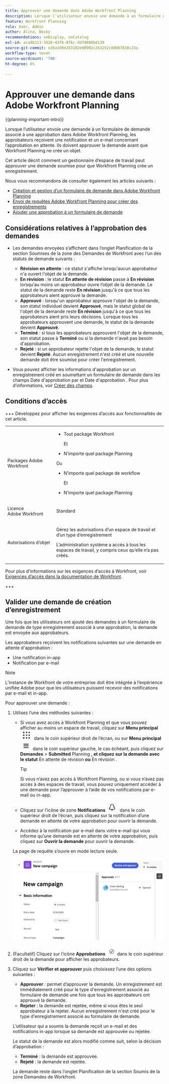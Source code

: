 ```yaml
---
title: Approuver une demande dans Adobe Workfront Planning
description: Lorsque l’utilisateur envoie une demande à un formulaire de demande associé à une approbation dans Adobe Workfront Planning, les approbateurs reçoivent une notification et un e-mail concernant l’approbation en attente. Ils doivent approuver la demande avant que Workfront Planning ne crée un objet.
feature: Workfront Planning
role: User, Admin
author: Alina, Becky
recommendations: noDisplay, noCatalog
exl-id: aca9b313-3420-43f6-8f6c-dd74888bd120
source-git-commit: e26a3d0e283182e08902c263252c8d067838c23a
workflow-type: tm+mt
source-wordcount: '796'
ht-degree: 6%

---
```


# Approuver une demande dans Adobe Workfront Planning

<!--take Preview and Production references at Production time-->

<!-- do you need to add that only workspace owners can view the Submitted/ Planning tab?? - asking team in slack-->

<!--<span class="preview">The highlighted information on this page refers to functionality not yet generally available. It is available only in the Preview environment for all customers. After the monthly releases to Production, the same features are also available in the Production environment for customers who enabled fast releases. </span>   

<span class="preview">For information about fast releases, see [Enable or disable fast releases for your organization](/help/quicksilver/administration-and-setup/set-up-workfront/configure-system-defaults/enable-fast-release-process.md). </span>-->

{{planning-important-intro}}

Lorsque l’utilisateur envoie une demande à un formulaire de demande associé à une approbation dans Adobe Workfront Planning, les approbateurs reçoivent une notification et un e-mail concernant l’approbation en attente. Ils doivent approuver la demande avant que Workfront Planning ne crée un objet.

Cet article décrit comment un gestionnaire d’espace de travail peut approuver une demande soumise pour que Workfront Planning crée un enregistrement.

Nous vous recommandons de consulter également les articles suivants :

* [Création et gestion d’un formulaire de demande dans Adobe Workfront Planning](/help/quicksilver/planning/requests/create-request-form.md)
* [Envoi de requêtes Adobe Workfront Planning pour créer des enregistrements](/help/quicksilver/planning/requests/submit-requests.md)
* [Ajouter une approbation à un formulaire de demande](/help/quicksilver/planning/requests/add-approval-to-request-form.md)

## Considérations relatives à l’approbation des demandes

* Les demandes envoyées s’affichent dans l’onglet Planification de la section Soumises de la zone des Demandes de Workfront avec l’un des statuts de demande suivants :

   * **Révision en attente** : ce statut s&#39;affiche lorsqu&#39;aucun approbateur n&#39;a ouvert l&#39;objet de la demande.
   * **En révision** : le statut **En attente de révision** passe à **En révision** lorsqu’au moins un approbateur ouvre l’objet de la demande. Le statut de la demande reste **En révision** jusqu&#39;à ce que tous les approbateurs aient approuvé la demande.
   * **Approuvé** : lorsqu&#39;un approbateur approuve l&#39;objet de la demande, son statut individuel devient **Approuvé**, mais le statut global de l&#39;objet de la demande reste **En révision** jusqu&#39;à ce que tous les approbateurs aient pris leurs décisions. Lorsque tous les approbateurs approuvent une demande, le statut de la demande devient **Approuvé**.
   * **Terminé** : si tous les approbateurs approuvent l&#39;objet de la demande, son statut passe à **Terminé** ou si la demande n&#39;avait pas besoin d&#39;approbation.
   * **Rejeté** : si un approbateur rejette l&#39;objet de la demande, le statut devient **Rejeté**. Aucun enregistrement n&#39;est créé et une nouvelle demande doit être soumise pour créer l&#39;enregistrement.

* Vous pouvez afficher les informations d&#39;approbation sur un enregistrement créé en soumettant un formulaire de demande dans les champs Date d&#39;approbation par et Date d&#39;approbation . Pour plus d’informations, voir [Créer des champs](/help/quicksilver/planning/fields/create-fields.md).

## Conditions d’accès

+++ Développez pour afficher les exigences d’accès aux fonctionnalités de cet article. 

<table style="table-layout:auto"> 
<col> 
</col> 
<col> 
</col> 
<tbody> 
<tr> 
   <td role="rowheader"><p>Packages Adobe Workfront</p></td> 
   <td> 
<ul><li><p>Tout package Workfront</p></li>
Et
<li><p>N’importe quel package Planning</p></li></ul>
Ou
<ul><li><p>N’importe quel package de workflow</p></li>
Et
<li><p>N’importe quel package Planning</p></li></ul>
   </td> </tr>

</tr> 
  <tr> 
   <td role="rowheader"><p>Licence Adobe Workfront</p></td> 
   <td><p>Standard</p> 
  </td> 
  </tr> 
  <tr> 
   <td role="rowheader"><p>Autorisations d’objet</p></td> 
   <td>   <p>Gérez les autorisations d’un espace de travail et d’un type d’enregistrement</a> </p>  
   <p>L’administration système a accès à tous les espaces de travail, y compris ceux qu’elle n’a pas créés.</p>  </td> 
  </tr>  
</tbody> 
</table>

Pour plus d’informations sur les exigences d’accès à Workfront, voir [Exigences d’accès dans la documentation de Workfront](/help/quicksilver/administration-and-setup/add-users/access-levels-and-object-permissions/access-level-requirements-in-documentation.md).

+++

## Valider une demande de création d’enregistrement

Une fois que les utilisateurs ont ajouté des demandes à un formulaire de demande de type enregistrement associé à une approbation, la demande est envoyée aux approbateurs.

Les approbateurs reçoivent les notifications suivantes sur une demande en attente d&#39;approbation :

* Une notification in-app
* Notification par e-mail

>[!NOTE]
>
>L’instance de Workfront de votre entreprise doit être intégrée à l’expérience unifiée Adobe pour que les utilisateurs puissent recevoir des notifications par e-mail et in-app.

Pour approuver une demande :

1. Utilisez l’une des méthodes suivantes :

   * Si vous avez accès à Workfront Planning et que vous pouvez afficher au moins un espace de travail, cliquez sur **Menu principal** ![Menu principal des points](assets/dots-menu.png) dans le coin supérieur droit de l’écran, ou sur **Menu principal** ![Menu principal des lignes](assets/lines-menu.png) dans le coin supérieur gauche, le cas échéant, puis cliquez sur **Demandes** > **Submitted** Planning **, et cliquez sur la demande avec le statut** En attente de révision **ou** En révision **&#x200B;**.

     >[!TIP]
     >
     >Si vous n’avez pas accès à Workfront Planning, ou si vous n’avez pas accès à des espaces de travail, vous pouvez uniquement accéder à une demande pour l’approuver à l’aide de vos notifications par e-mail ou in-app.

   * Cliquez sur l’icône de zone **Notifications** ![Icône de zone de notifications dans Unified Shell](assets/notifications-area-icon-unified-shell.png) dans le coin supérieur droit de l’écran, puis cliquez sur la notification d’une demande en attente de votre approbation pour ouvrir la demande.
   * Accédez à la notification par e-mail dans votre e-mail qui vous informe qu’une demande est en attente de votre approbation, puis cliquez sur **Ouvrir la demande** pour ouvrir la demande. <!--add the name of the button here, from the email-->

   La page de requête s’ouvre en mode lecture seule.

   ![Page de requête en lecture seule au statut de révision](assets/read-only-reqeust-page-in-review-status.png)

1. (Facultatif) Cliquez sur l’icône **Approbations** ![Icône Approbations](assets/approvals-icon.png) dans le coin supérieur droit de la demande pour afficher les approbateurs.
1. Cliquez sur **Vérifier et approuver** puis choisissez l’une des options suivantes :

   * **Approuver** : permet d’approuver la demande. Un enregistrement est immédiatement créé pour le type d&#39;enregistrement associé au formulaire de demande une fois que tous les approbateurs ont approuvé la demande.
   * **Rejeter** : la demande est rejetée, même si vous êtes le seul approbateur à la rejeter. Aucun enregistrement n&#39;est créé pour le type d&#39;enregistrement associé au formulaire de demande.

   L’utilisateur qui a soumis la demande reçoit un e-mail et des notifications in-app lorsque sa demande est approuvée ou rejetée.

   Le statut de la demande est alors modifié comme suit, selon la décision d’approbation :

   * **Terminé** : la demande est approuvée.
   * **Rejeté** : la demande est rejetée.

   La demande reste dans l’onglet Planification de la section Soumis de la zone Demandes de Workfront.
